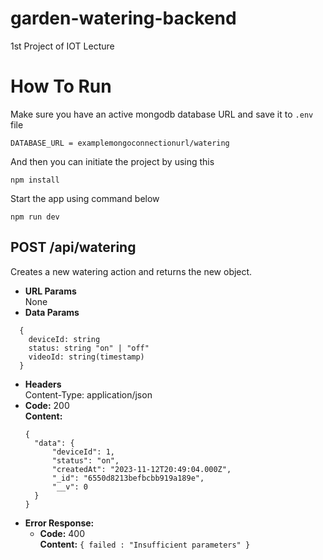 # garden-watering-backend
1st Project of IOT Lecture

# How To Run
Make sure you have an active mongodb database URL and save it to `.env` file

```
DATABASE_URL = examplemongoconnectionurl/watering
```
And then you can initiate the project by using this

```
npm install
```
Start the app using command below
```
npm run dev
```
    
**POST /api/watering**
----
  Creates a new watering action and returns the new object.
* **URL Params**  
  None
* **Data Params**  
```
  {
    deviceId: string
    status: string "on" | "off"
    videoId: string(timestamp)
  }
```
* **Headers**  
  Content-Type: application/json  
* **Code:** 200  
  **Content:**
  ```
  {
    "data": {
        "deviceId": 1,
        "status": "on",
        "createdAt": "2023-11-12T20:49:04.000Z",
        "_id": "6550d8213befbcbb919a189e",
        "__v": 0
    }
  }
  ``` 
* **Error Response:**  
  * **Code:** 400  
  **Content:** `{ failed : "Insufficient parameters" }`
